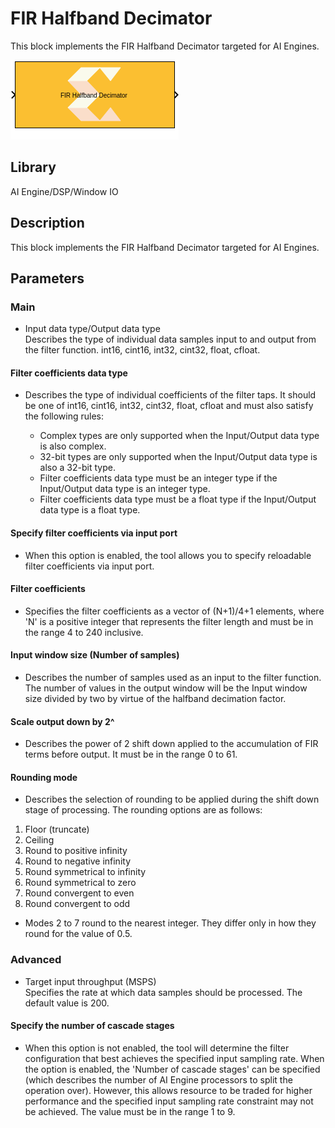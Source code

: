# FIR Halfband Decimator
This block implements the FIR Halfband Decimator targeted for AI Engines.
  
![](./Images/block.png)  

## Library

AI Engine/DSP/Window IO

## Description

This block implements the FIR Halfband Decimator targeted for AI
Engines.

## Parameters

### Main  
* Input data type/Output data type  
Describes the type of individual data samples input to and output from
the filter function. int16, cint16, int32, cint32, float, cfloat.

#### Filter coefficients data type  
* Describes the type of individual coefficients of the filter taps. It
should be one of int16, cint16, int32, cint32, float, cfloat and must
also satisfy the following rules:

  - Complex types are only supported when the Input/Output data type is
  also complex.
  - 32-bit types are only supported when the Input/Output data type is
  also a 32-bit type.
  - Filter coefficients data type must be an integer type if the
  Input/Output data type is an integer type.
  - Filter coefficients data type must be a float type if the Input/Output
  data type is a float type.

#### Specify filter coefficients via input port  
* When this option is enabled, the tool allows you to specify reloadable
filter coefficients via input port.

#### Filter coefficients  
* Specifies the filter coefficients as a vector of (N+1)/4+1 elements,
where 'N' is a positive integer that represents the filter length and
must be in the range 4 to 240 inclusive.

#### Input window size (Number of samples)  
* Describes the number of samples used as an input to the filter function.
The number of values in the output window will be the Input window size
divided by two by virtue of the halfband decimation factor.

#### Scale output down by 2^  
* Describes the power of 2 shift down applied to the accumulation of FIR
terms before output. It must be in the range 0 to 61.

#### Rounding mode  
* Describes the selection of rounding to be applied during the shift down
stage of processing. The rounding options are as follows:

1.  Floor (truncate)
2.  Ceiling
3.  Round to positive infinity
4.  Round to negative infinity
5.  Round symmetrical to infinity
6.  Round symmetrical to zero
7.  Round convergent to even
8.  Round convergent to odd

* Modes 2 to 7 round to the nearest integer. They differ only in how they
round for the value of 0.5.

### Advanced  
* Target input throughput (MSPS)  
Specifies the rate at which data samples should be processed. The
default value is 200.

#### Specify the number of cascade stages  
* When this option is not enabled, the tool will determine the filter
configuration that best achieves the specified input sampling rate. When
the option is enabled, the 'Number of cascade stages' can be specified
(which describes the number of AI Engine processors to split the
operation over). However, this allows resource to be traded for higher
performance and the specified input sampling rate constraint may not be
achieved. The value must be in the range 1 to 9.
